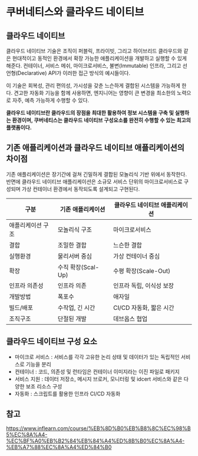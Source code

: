 # 쿠버네티스와 클라우드 네이티브


## 클라우드 네이티브

클라우드 네이티브 기술은 조직이 퍼블릭, 프라이빗, 그리고 하이브리드 클라우드와 같은 현대적이고 동적인 환경에서 확장 가능한 애플리케이션을 개발하고 실행할 수 있게 해준다. 컨테이너, 서비스 메쉬, 마이크로서비스, 불변(Immutable) 인프라, 그리고 선언형(Declarative) API가 이러한 접근 방식의 예시들이다.

이 기술은 회복성, 관리 편의성, 가시성을 갖춘 느슨하게 결합된 시스템을 가능하게 한다. 견고한 자동화 기능을 함께 사용하면, 엔지니어는 영향이 큰 변경을 최소한의 노력으로 자주, 예측 가능하게 수행할 수 있다.

**클라우드 네이티브란 클라우드의 장점을 최대한 활용하여 정보 시스템을 구축 및 실행하는 환경이며, 쿠버네티스는 클라우드 네이티브 구성요소를 완전히 수행할 수 있는 최고의 플랫폼이다.**

## 기존 애플리케이션과 클라우드 네이티브 애플리케이션의 차이점

기존 애플리케이션은 장기간에 걸쳐 긴밀하게 결합된 모놀리식 기반 위에서 동작한다. 반면에 클라우드 네이티브 애플리케이션은 소규모 서비스 단위의 마이크로서비스로 구성되며 가상 컨테이너 환경에서 동작되도록 설계되고 구현된다.

|구분|기존 애플리케이션|클라우드 네이티브 애플리케이션|
|------|---|---|
|애플리케이션 구조|모놀리식 구조|마이크로서비스|
|결합|조밀한 결합|느슨한 결합|
|실행환경|물리서버 중심|가상 컨테이너 중심|
|확장|수직 확장(Scal-Up)|수평 확장(Scale-Out)|
|인프라 의존성|인프라 의존|인프라 독립, 이식성 보장|
|개발방법|폭포수|애자일|
|빌드/배포|수작업, 긴 시간|CI/CD 자동화, 짧은 시간|
|조직구조|단절된 개발|데브옵스 협업|

## 클라우드 네이티브 구성 요소

- 마이크로 서비스 : 서비스를 각각 고유한 논리 상태 및 데이터가 있는 독립적인 서비스로 기능을 분리
- 컨테이너 : 코드, 의존성 및 런타임은 컨테이너 이미지라는 이진 파일로 패키지
- 서비스 지원 : 데이터 저장소, 메시지 브로커, 모니터링 및 idcert 서비스와 같은 다양한 보조 리소스 구성
- 자동화 : 스크립트를 활용한 인프라 CI/CD 자동화

## 참고

https://www.inflearn.com/course/%EB%8D%B0%EB%B8%8C%EC%98%B5%EC%8A%A4-%EC%BF%A0%EB%B2%84%EB%84%A4%ED%8B%B0%EC%8A%A4-%EB%A7%88%EC%8A%A4%ED%84%B0

